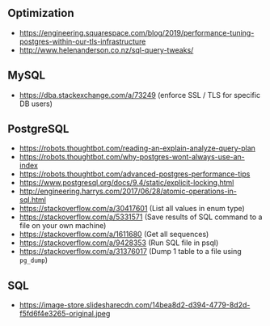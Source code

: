 ## Optimization

- https://engineering.squarespace.com/blog/2019/performance-tuning-postgres-within-our-tls-infrastructure
- http://www.helenanderson.co.nz/sql-query-tweaks/


## MySQL

- https://dba.stackexchange.com/a/73249 (enforce SSL / TLS for specific DB users)


## PostgreSQL

- https://robots.thoughtbot.com/reading-an-explain-analyze-query-plan
- https://robots.thoughtbot.com/why-postgres-wont-always-use-an-index
- https://robots.thoughtbot.com/advanced-postgres-performance-tips
- https://www.postgresql.org/docs/9.4/static/explicit-locking.html
- http://engineering.harrys.com/2017/06/28/atomic-operations-in-sql.html
- https://stackoverflow.com/a/30417601 (List all values in enum type)
- https://stackoverflow.com/a/5331571 (Save results of SQL command to a file on your own machine)
- https://stackoverflow.com/a/1611680 (Get all sequences)
- https://stackoverflow.com/a/9428353 (Run SQL file in psql)
- https://stackoverflow.com/a/31376017 (Dump 1 table to a file using `pg_dump`)


## SQL

- https://image-store.slidesharecdn.com/14bea8d2-d394-4779-8d2d-f5fd6f4e3265-original.jpeg
